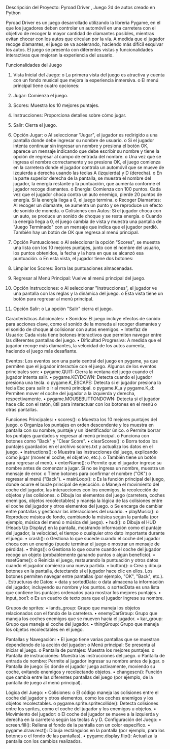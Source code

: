 Descripción del Proyecto: Pyroad Driver , Juego 2d de autos creado en Python

Pyroad Driver es un juego desarrollado utilizando la librería Pygame, en el que los jugadores deben controlar un automóvil en una carretera con el objetivo de recoger la mayor cantidad de diamantes posibles, mientras evitan chocar con los autos que circulan por la vía. A medida que el jugador recoge diamantes, el juego se va acelerando, haciendo más difícil esquivar los autos. El juego se presenta con diferentes vistas y funcionalidades interactivas que mejoran la experiencia del usuario.

Funcionalidades del Juego

1.	Vista Inicial del Juego:
o	La primera vista del juego es atractiva y cuenta con un fondo musical que mejora la experiencia inmersiva.
o	El menú principal tiene cuatro opciones:
1.	Jugar: Comienza el juego.
2.	Scores: Muestra los 10 mejores puntajes.
3.	Instrucciones: Proporciona detalles sobre cómo jugar.
4.	Salir: Cierra el juego.

2.	Opción Jugar:
o	Al seleccionar "Jugar", el jugador es redirigido a una pantalla donde debe ingresar su nombre de usuario.
o	Si el jugador intenta continuar sin ingresar un nombre y presiona el botón OK, aparece un mensaje indicando que debe escribir su nombre y tiene la opción de regresar al campo de entrada del nombre.
o	Una vez que se ingresa el nombre correctamente y se presiona OK, el juego comienza en la carretera donde el jugador controla un automóvil que se mueve de izquierda a derecha usando las teclas A (izquierda) y D (derecha).
o	En la parte superior derecha de la pantalla, se muestra el nombre del jugador, la energía restante y la puntuación, que aumenta conforme el jugador recoge diamantes.
o	Energía: Comienza con 100 puntos. Cada vez que el jugador choca contra un auto enemigo, pierde 20 puntos de energía. Si la energía llega a 0, el juego termina.
o	Recoger Diamantes: Al recoger un diamante, se aumenta un punto y se reproduce un efecto de sonido de moneda.
o	Colisiones con Autos: Si el jugador choca con un auto, se produce un sonido de choque y se resta energía.
o	Cuando la energía llega a 0, el juego cambia de vista y muestra una pantalla de "Juego Terminado" con un mensaje que indica que el jugador perdió. También hay un botón de OK que regresa al menú principal.

3.	Opción Puntuaciones:
o	Al seleccionar la opción "Scores", se muestra una lista con los 10 mejores puntajes, junto con el nombre del usuario, los puntos obtenidos, la fecha y la hora en que se alcanzó esa puntuación.
o	En esta vista, el jugador tiene dos botones:
1.	Limpiar los Scores: Borra las puntuaciones almacenadas.
2.	Regresar al Menú Principal: Vuelve al menú principal del juego.


4.	Opción Instrucciones:
o	Al seleccionar "Instrucciones", el jugador ve una pantalla con las reglas y la dinámica del juego.
o	Esta vista tiene un botón para regresar al menú principal.

5.	Opción Salir:
o	La opción "Salir" cierra el juego.

Características Adicionales:
•	Sonidos: El juego incluye efectos de sonido para acciones clave, como el sonido de la moneda al recoger diamantes y el sonido de choque al colisionar con autos enemigos.
•	Interfaz de Usuario: Cada vista tiene botones interactivos que permiten navegar entre las diferentes pantallas del juego.
•	Dificultad Progresiva: A medida que el jugador recoge más diamantes, la velocidad de los autos aumenta, haciendo el juego más desafiante.


Eventos:
Los eventos son una parte central del juego en pygame, ya que permiten que el jugador interactúe con el juego. Algunos de los eventos principales son:
•	pygame.QUIT: Cierra la ventana del juego cuando el jugador intenta salir.
•	pygame.KEYDOWN: Detecta cuando el jugador presiona una tecla.
o	pygame.K_ESCAPE: Detecta si el jugador presiona la tecla Esc para salir o ir al menú principal.
o	pygame.K_a y pygame.K_d: Permiten mover el coche del jugador a la izquierda y derecha, respectivamente.
•	pygame.MOUSEBUTTONDOWN: Detecta si el jugador hace clic con el ratón, útil para interactuar con los botones en el menú o otras pantallas.
 
 Funciones Principales:
•	scores():
o	Muestra los 10 mejores puntajes del juego.
o	Organiza los puntajes en orden descendente y los muestra en pantalla con su nombre, puntaje y un identificador único.
o	Permite borrar los puntajes guardados y regresar al menú principal.
o	Funciona con botones como "Back" y "Clear Score".
•	clearScores():
o	Borra todos los puntajes guardados en el archivo scores.txt y actualiza los datos en el juego.
•	instructions():
o	Muestra las instrucciones del juego, explicando cómo jugar (mover el coche, el objetivo, etc.).
o	También tiene un botón para regresar al menú.
•	enterName():
o	Permite que el jugador ingrese su nombre antes de comenzar a jugar. Si no se ingresa un nombre, muestra un mensaje de error.
o	Tiene botones para confirmar el nombre ("OK") o regresar al menú ("Back").
•	mainLoop():
o	Es la función principal del juego, donde ocurre el bucle principal de ejecución.
o	Maneja el movimiento del coche del jugador, las interacciones con los enemigos, la recolección de objetos y las colisiones.
o	Dibuja los elementos del juego (carretera, coches enemigos, objetos recolectables) y maneja la lógica de las colisiones entre el coche del jugador y otros elementos del juego.
o	Se encarga de cambiar entre pantallas y gestionar las interacciones del usuario.
•	playMusic():
o	Reproduce música de fondo, cambiando la música según la pantalla (por ejemplo, música del menú o música del juego).
•	hud():
o	Dibuja el HUD (Heads Up Display) en la pantalla, mostrando información como el puntaje del jugador, la velocidad, el tiempo o cualquier otro dato importante durante el juego.
•	crash():
o	Gestiona lo que sucede cuando el coche del jugador choca con un enemigo (puede terminar el juego o mostrar un mensaje de pérdida).
•	things():
o	Gestiona lo que ocurre cuando el coche del jugador recoge un objeto (probablemente ganando puntos o algún beneficio).
•	resetGame():
o	Reinicia el juego, restaurando la puntuación y otros datos cuando el jugador comienza una nueva partida.
•	button():
o	Crea y dibuja botones en la pantalla, detectando si el jugador hace clic en ellos. Los botones permiten navegar entre pantallas (por ejemplo, "OK", "Back", etc.).
. 
Estructuras de Datos:
•	data y sortedData:
o	data almacena la información del jugador, incluyendo su nombre y los puntos.
o	sortedData es una lista que contiene los puntajes ordenados para mostrar los mejores puntajes.
•	input_box1:
o	Es un cuadro de texto para que el jugador ingrese su nombre.

 Grupos de sprites:
•	lands_group: Grupo que maneja los objetos relacionados con el fondo de la carretera.
•	enemyCarGroup: Grupo que maneja los coches enemigos que se mueven hacia el jugador.
•	kar_group: Grupo que maneja el coche del jugador.
•	thingGroup: Grupo que maneja los objetos recolectables en el juego.

 Pantallas y Navegación:
•	El juego tiene varias pantallas que se muestran dependiendo de la acción del jugador:
o	Menú principal: Se presenta al iniciar el juego.
o	Pantalla de puntajes: Muestra los mejores puntajes.
o	Pantalla de instrucciones: Muestra las instrucciones del juego.
o	Pantalla de entrada de nombre: Permite al jugador ingresar su nombre antes de jugar.
o	Pantalla de juego: Es donde el jugador juega activamente, moviendo su coche, evitando enemigos y recolectando objetos.
•	changescn(): Función que cambia entre las diferentes pantallas del juego (por ejemplo, de la pantalla de juego al menú principal).
 
 Lógica del Juego:
•	Colisiones:
o	El código maneja las colisiones entre el coche del jugador y otros elementos, como los coches enemigos y los objetos recolectables.
o	pygame.sprite.spritecollide(): Detecta colisiones entre los sprites, como el coche del jugador y los enemigos u objetos.
•	Movimiento del jugador:
o	El coche del jugador se mueve a la izquierda y derecha en la carretera según las teclas A y D.
 Configuración del Juego:
•	screen.fill(): Rellena el fondo de la pantalla con un color específico.
•	pygame.draw.rect(): Dibuja rectángulos en la pantalla (por ejemplo, para los botones o el fondo de las pantallas).
•	pygame.display.flip(): Actualiza la pantalla con los cambios realizados.

